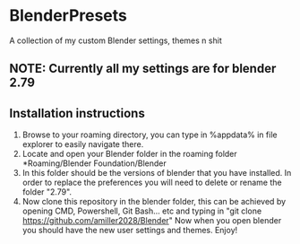# BlenderPresets
A collection of my custom Blender settings, themes n shit

## NOTE: Currently all my settings are for blender 2.79

## Installation instructions
1.  Browse to your roaming directory, you can type in %appdata% in file explorer to easily navigate there.
2.  Locate and open your Blender folder in the roaming folder *Roaming/Blender Foundation/Blender
3.  In this folder should be the versions of blender that you have installed. In order to replace the preferences you will need to delete or rename the folder "2.79".
4.  Now clone this repository in the blender folder, this can be achieved by opening CMD, Powershell, Git Bash... etc and typing in "git clone https://github.com/amiller2028/Blender"
Now when you open blender you should have the new user settings and themes. Enjoy!
